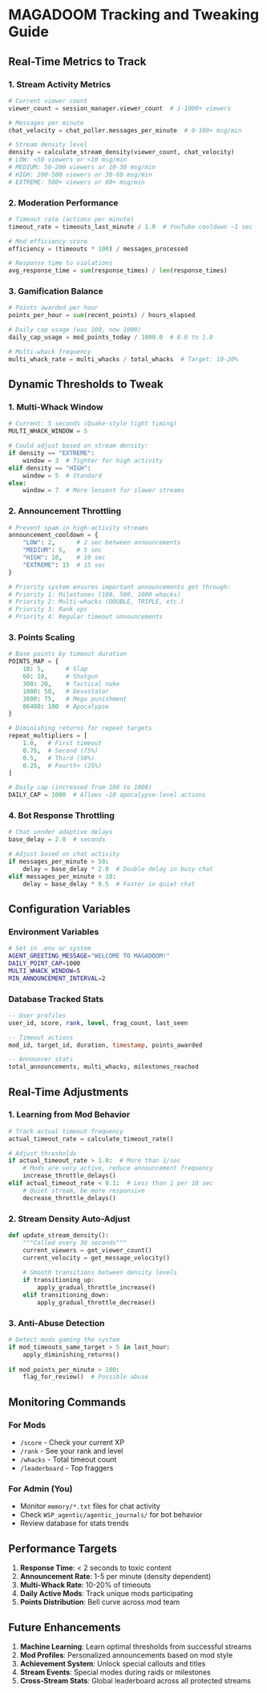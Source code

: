 # MAGADOOM Tracking and Tweaking Guide

## Real-Time Metrics to Track

### 1. Stream Activity Metrics
```python
# Current viewer count
viewer_count = session_manager.viewer_count  # 1-1000+ viewers

# Messages per minute
chat_velocity = chat_poller.messages_per_minute  # 0-100+ msg/min

# Stream density level
density = calculate_stream_density(viewer_count, chat_velocity)
# LOW: <50 viewers or <10 msg/min
# MEDIUM: 50-200 viewers or 10-30 msg/min  
# HIGH: 200-500 viewers or 30-60 msg/min
# EXTREME: 500+ viewers or 60+ msg/min
```

### 2. Moderation Performance
```python
# Timeout rate (actions per minute)
timeout_rate = timeouts_last_minute / 1.0  # YouTube cooldown ~1 sec

# Mod efficiency score
efficiency = (timeouts * 100) / messages_processed  

# Response time to violations
avg_response_time = sum(response_times) / len(response_times)
```

### 3. Gamification Balance
```python
# Points awarded per hour
points_per_hour = sum(recent_points) / hours_elapsed

# Daily cap usage (was 100, now 1000)
daily_cap_usage = mod_points_today / 1000.0  # 0.0 to 1.0

# Multi-whack frequency
multi_whack_rate = multi_whacks / total_whacks  # Target: 10-20%
```

## Dynamic Thresholds to Tweak

### 1. Multi-Whack Window
```python
# Current: 5 seconds (Quake-style tight timing)
MULTI_WHACK_WINDOW = 5  

# Could adjust based on stream density:
if density == "EXTREME":
    window = 3  # Tighter for high activity
elif density == "HIGH":
    window = 5  # Standard
else:
    window = 7  # More lenient for slower streams
```

### 2. Announcement Throttling
```python
# Prevent spam in high-activity streams
announcement_cooldown = {
    "LOW": 2,      # 2 sec between announcements
    "MEDIUM": 5,   # 5 sec
    "HIGH": 10,    # 10 sec  
    "EXTREME": 15  # 15 sec
}

# Priority system ensures important announcements get through:
# Priority 1: Milestones (100, 500, 1000 whacks)
# Priority 2: Multi-whacks (DOUBLE, TRIPLE, etc.)
# Priority 3: Rank ups
# Priority 4: Regular timeout announcements
```

### 3. Points Scaling
```python
# Base points by timeout duration
POINTS_MAP = {
    10: 5,      # Slap
    60: 10,     # Shotgun
    300: 20,    # Tactical nuke
    1800: 50,   # Devastator
    3600: 75,   # Mega punishment
    86400: 100  # Apocalypse
}

# Diminishing returns for repeat targets
repeat_multipliers = [
    1.0,   # First timeout
    0.75,  # Second (75%)
    0.5,   # Third (50%)
    0.25,  # Fourth+ (25%)
]

# Daily cap (increased from 100 to 1000)
DAILY_CAP = 1000  # Allows ~10 apocalypse-level actions
```

### 4. Bot Response Throttling
```python
# Chat sender adaptive delays
base_delay = 2.0  # seconds

# Adjust based on chat activity
if messages_per_minute > 50:
    delay = base_delay * 2.0  # Double delay in busy chat
elif messages_per_minute < 10:
    delay = base_delay * 0.5  # Faster in quiet chat
```

## Configuration Variables

### Environment Variables
```bash
# Set in .env or system
AGENT_GREETING_MESSAGE="WELCOME TO MAGADOOM!"
DAILY_POINT_CAP=1000
MULTI_WHACK_WINDOW=5
MIN_ANNOUNCEMENT_INTERVAL=2
```

### Database Tracked Stats
```sql
-- User profiles
user_id, score, rank, level, frag_count, last_seen

-- Timeout actions  
mod_id, target_id, duration, timestamp, points_awarded

-- Announcer stats
total_announcements, multi_whacks, milestones_reached
```

## Real-Time Adjustments

### 1. Learning from Mod Behavior
```python
# Track actual timeout frequency
actual_timeout_rate = calculate_timeout_rate()

# Adjust thresholds
if actual_timeout_rate > 1.0:  # More than 1/sec
    # Mods are very active, reduce announcement frequency
    increase_throttle_delays()
elif actual_timeout_rate < 0.1:  # Less than 1 per 10 sec
    # Quiet stream, be more responsive
    decrease_throttle_delays()
```

### 2. Stream Density Auto-Adjust
```python
def update_stream_density():
    """Called every 30 seconds"""
    current_viewers = get_viewer_count()
    current_velocity = get_message_velocity()
    
    # Smooth transitions between density levels
    if transitioning_up:
        apply_gradual_throttle_increase()
    elif transitioning_down:
        apply_gradual_throttle_decrease()
```

### 3. Anti-Abuse Detection
```python
# Detect mods gaming the system
if mod_timeouts_same_target > 5 in last_hour:
    apply_diminishing_returns()
    
if mod_points_per_minute > 100:
    flag_for_review()  # Possible abuse
```

## Monitoring Commands

### For Mods
- `/score` - Check your current XP
- `/rank` - See your rank and level
- `/whacks` - Total timeout count
- `/leaderboard` - Top fraggers

### For Admin (You)
- Monitor `memory/*.txt` files for chat activity
- Check `WSP_agentic/agentic_journals/` for bot behavior
- Review database for stats trends

## Performance Targets

1. **Response Time**: < 2 seconds to toxic content
2. **Announcement Rate**: 1-5 per minute (density dependent)
3. **Multi-Whack Rate**: 10-20% of timeouts
4. **Daily Active Mods**: Track unique mods participating
5. **Points Distribution**: Bell curve across mod team

## Future Enhancements

1. **Machine Learning**: Learn optimal thresholds from successful streams
2. **Mod Profiles**: Personalized announcements based on mod style
3. **Achievement System**: Unlock special callouts and titles
4. **Stream Events**: Special modes during raids or milestones
5. **Cross-Stream Stats**: Global leaderboard across all protected streams